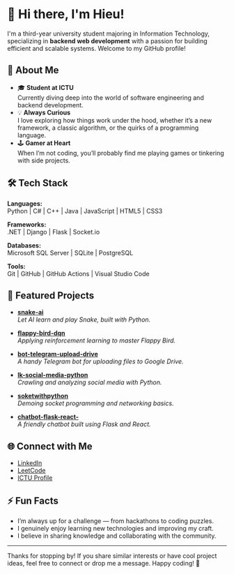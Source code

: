 # 👋 Hi there, I'm Hieu!

I'm a third-year university student majoring in Information Technology, specializing in **backend web development** with a passion for building efficient and scalable systems. Welcome to my GitHub profile!

## 🚀 About Me

- 🎓 **Student at ICTU**  
  Currently diving deep into the world of software engineering and backend development.
- 💡 **Always Curious**  
  I love exploring how things work under the hood, whether it’s a new framework, a classic algorithm, or the quirks of a programming language.
- 🕹️ **Gamer at Heart**  
  When I’m not coding, you’ll probably find me playing games or tinkering with side projects.

## 🛠️ Tech Stack

**Languages:**  
Python | C# | C++ | Java | JavaScript | HTML5 | CSS3

**Frameworks:**  
.NET | Django | Flask | Socket.io

**Databases:**  
Microsoft SQL Server | SQLite | PostgreSQL

**Tools:**  
Git | GitHub | GitHub Actions | Visual Studio Code

## 📌 Featured Projects

- [**snake-ai**](https://github.com/hieuchaydi/snake-ai)  
  *Let AI learn and play Snake, built with Python.*

- [**flappy-bird-dqn**](https://github.com/hieuchaydi/flappy-bird-dqn)  
  *Applying reinforcement learning to master Flappy Bird.*

- [**bot-telegram-upload-drive**](https://github.com/hieuchaydi/bot-telegram-upload-drive)  
  *A handy Telegram bot for uploading files to Google Drive.*

- [**lk-social-media-python**](https://github.com/hieuchaydi/lk-social-media-python)  
  *Crawling and analyzing social media with Python.*

- [**soketwithpython**](https://github.com/hieuchaydi/soketwithpython)  
  *Demoing socket programming and networking basics.*

- [**chatbot-flask-react-**](https://github.com/hieuchaydi/chatbot-flask-react-)  
  *A friendly chatbot built using Flask and React.*

## 🌐 Connect with Me

- [LinkedIn](#) <!-- Add your LinkedIn URL here -->
- [LeetCode](#) <!-- Add your LeetCode URL here -->
- [ICTU Profile](#) <!-- Add your university profile URL here -->

## ⚡ Fun Facts

- I’m always up for a challenge — from hackathons to coding puzzles.
- I genuinely enjoy learning new technologies and improving my craft.
- I believe in sharing knowledge and collaborating with the community.

---

Thanks for stopping by! If you share similar interests or have cool project ideas, feel free to connect or drop me a message. Happy coding! 🚀
